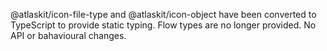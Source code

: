 @atlaskit/icon-file-type and @atlaskit/icon-object have been converted to TypeScript to provide static typing. Flow types are no longer provided. No API or bahavioural changes.